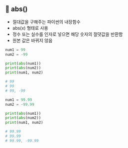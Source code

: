 ## 📌 abs()
+ 절대값을 구해주는 파이썬의 내장함수
+ abs(x) 형태로 사용
+ 정수 또는 실수를 인자로 넣으면 해당 숫자의 절댓값을 반환함
+ 원본 값은 바뀌지 않음

```python
num1 = 99
num2 = -99

print(abs(num1))
print(abs(num2))
print(num1, num2)

# 99
# 99
# 99, -99
```

```python
num1 = 99.99
num2 = -99.99

print(abs(num1))
print(abs(num2))
print(num1, num2)

# 99.99
# 99.99
# 99.99, -99.99
```
